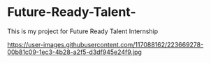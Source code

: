 # Future-Ready-Talent-
This is my project for Future Ready Talent Internship 

https://user-images.githubusercontent.com/117088162/223669278-00b81c09-1ec3-4b28-a2f5-d3df945e24f9.jpg
